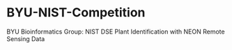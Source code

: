 # BYU-NIST-Competition
BYU Bioinformatics Group: NIST DSE Plant Identification with NEON Remote Sensing Data
